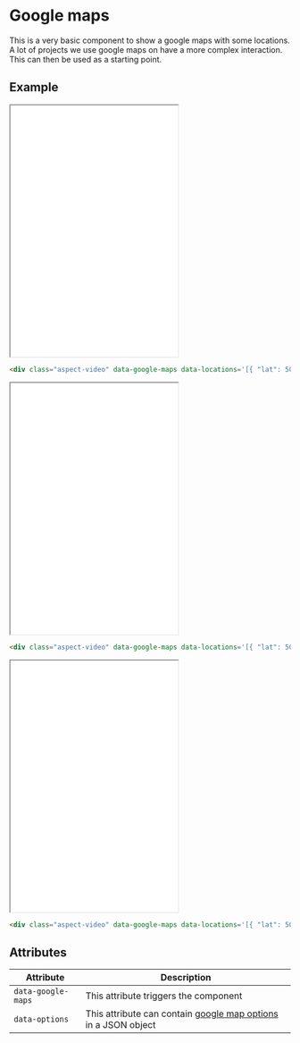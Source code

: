 # Google maps

This is a very basic component to show a google maps with some locations.
A lot of projects we use google maps on have a more complex interaction. This can then be used as a starting point.

## Example

<iframe src="../examples/googleMaps1.html" height="450"></iframe>

```HTML
<div class="aspect-video" data-google-maps data-locations='[{ "lat": 50.882170, "lng": 4.702510, "info": "Statik" }, { "lat": 50.881401, "lng": 4.715916, "info": "Station" }]'></div>
```

<iframe src="../examples/googleMaps2.html" height="450"></iframe>

```HTML
<div class="aspect-video" data-google-maps data-locations='[{ "lat": 50.882170, "lng": 4.702510, "info": "Statik" }, { "lat": 50.881401, "lng": 4.715916, "info": "Station" }]' data-options='{"disableDefaultUI": "true"}'></div>
```

<iframe src="../examples/googleMaps3.html" height="450"></iframe>

```HTML
<div class="aspect-video" data-google-maps data-locations='[{ "lat": 50.882170, "lng": 4.702510, "info": "Statik" }, { "lat": 50.881401, "lng": 4.715916, "info": "Station" }]' data-options='{"mapTypeControl": false, "scaleControl": false, "zoomControl": false, "streetViewControl": false, "fullscreenControl": true}'></div>
```

## Attributes

| Attribute          | Description                                                                                                                            |
| ------------------ | -------------------------------------------------------------------------------------------------------------------------------------- |
| `data-google-maps` | This attribute triggers the component                                                                                                  |
| `data-options`     | This attribute can contain [google map options](https://developers.google.com/maps/documentation/javascript/controls) in a JSON object |
